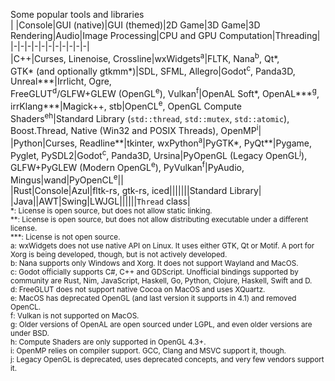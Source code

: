Some popular tools and libraries  
| |Console|GUI (native)|GUI (themed)|2D Game|3D Game|3D Rendering|Audio|Image Processing|CPU and GPU Computation|Threading|  
|-|-|-|-|-|-|-|-|-|-|-|  
|C++|Curses, Linenoise, Crossline|wxWidgets<sup>a</sup>|FLTK, Nana<sup>b</sup>, Qt\*,<br>GTK\* (and optionally gtkmm\*)|SDL, SFML, Allegro|Godot<sup>c</sup>, Panda3D, Unreal***|Irrlicht, Ogre,<br>FreeGLUT<sup>d</sup>/GLFW+GLEW (OpenGL<sup>e</sup>), Vulkan<sup>f</sup>|OpenAL Soft\*, OpenAL\*\*\*<sup>g</sup>, irrKlang\*\*\*|Magick++, stb|OpenCL<sup>e</sup>, OpenGL Compute Shaders<sup>eh</sup>|Standard Library (`std::thread`, `std::mutex`, `std::atomic`), Boost.Thread, Native (Win32 and POSIX Threads), OpenMP<sup>i</sup>|  
|Python|Curses, Readline\*\*|tkinter, wxPython<sup>a</sup>|PyGTK\*, PyQt\*\*|Pygame, Pyglet, PySDL2|Godot<sup>c</sup>, Panda3D, Ursina|PyOpenGL (Legacy OpenGL<sup>j</sup>),<br>GLFW+PyGLEW (Modern OpenGL<sup>e</sup>), PyVulkan<sup>f</sup>|PyAudio, Mingus|wand|PyOpenCL<sup>e</sup>||  
|Rust|Console|Azul|fltk-rs, gtk-rs, iced|||||||Standard Library|  
|Java||AWT|Swing|LWJGL||||||`Thread` class|  
<sup>
*: License is open source, but does not allow static linking.<br>
**: License is open source, but does not allow distributing executable under a different license.<br>
***: License is not open source.<br>
a: wxWidgets does not use native API on Linux. It uses either GTK, Qt or Motif. A port for Xorg is being developed, though, but is not actively developed.<br>
b: Nana supports only Windows and Xorg. It does not support Wayland and MacOS.<br>
c: Godot officially supports C#, C++ and GDScript. Unofficial bindings supported by community are Rust, Nim, JavaScript, Haskell, Go, Python, Clojure, Haskell, Swift and D.<br>
d: FreeGLUT does not support native Cocoa on MacOS and uses XQuartz.<br>
e: MacOS has deprecated OpenGL (and last version it supports in 4.1) and removed OpenCL.<br>
f: Vulkan is not supported on MacOS.<br>
g: Older versions of OpenAL are open sourced under LGPL, and even older versions are under BSD.<br>
h: Compute Shaders are only supported in OpenGL 4.3+.<br>
i: OpenMP relies on compiler support. GCC, Clang and MSVC support it, though.<br>
j: Legacy OpenGL is deprecated, uses deprecated concepts, and very few vendors support it.
</sup>
